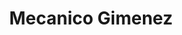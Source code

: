 ---
title: "Mecanico Gimenez"
url: /montevideo/mecanico-gimenez/
shop: reparación de automóviles
---